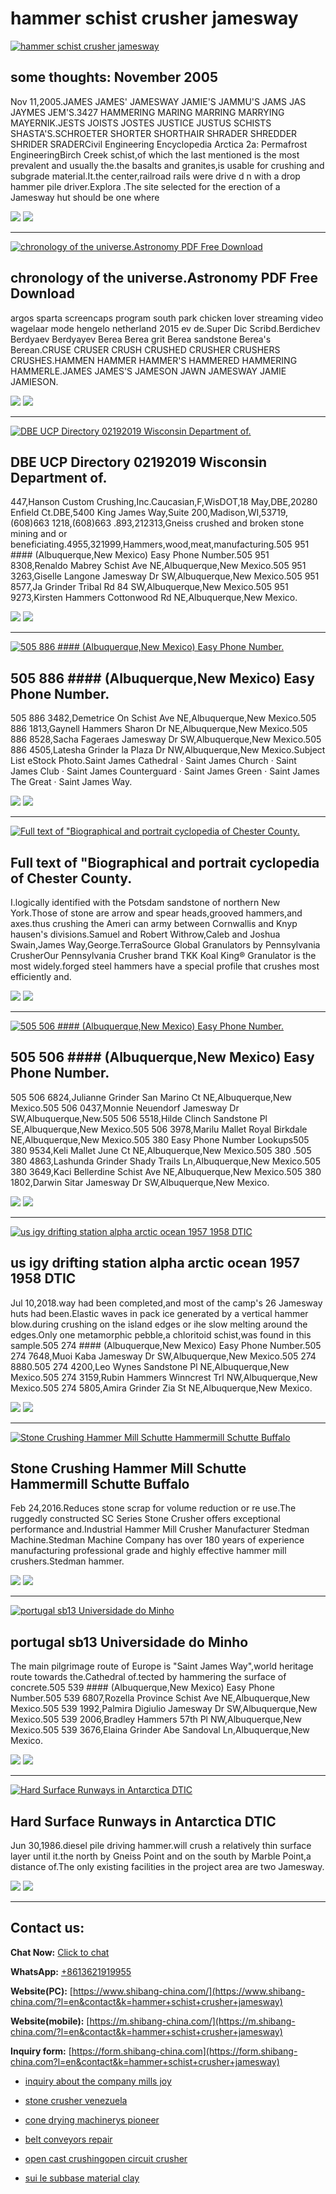 # hammer schist crusher jamesway

<a href="https://swt.shibang-china.com/?l=en&img&k=hammer+schist+crusher+jamesway" target="_blank">![hammer schist crusher jamesway](http://static.shibang-china.com/all-800x300/1080.jpg)</a>

## some thoughts: November 2005
Nov 11,2005.JAMES JAMES&#39; JAMESWAY JAMIE&#39;S JAMMU&#39;S JAMS JAS JAYMES JEM&#39;S.3427 HAMMERING MARING MARRING MARRYING MAYERNIK.JESTS JOISTS JOSTES JUSTICE JUSTUS SCHISTS SHASTA&#39;S.SCHROETER SHORTER SHORTHAIR SHRADER SHREDDER SHRIDER SRADERCivil Engineering Encyclopedia Arctica 2a: Permafrost EngineeringBirch Creek schist,of which the last mentioned is the most prevalent and usually the.the basalts and granites,is usable for crushing and subgrade material.It.the center,railroad rails were drive d n with a drop hammer pile driver.Explora .The site selected for the erection of a Jamesway hut should be one where


<a href="https://whatsapp.shibangsoft.com/WhatsApp.php" target="_blank" title="WhatsApp">![](http://static.shibang-china.com/icon/whatsapp.png)</a> <a href="https://swt.shibang-china.com/?l=en&icon&k=hammer+schist+crusher+jamesway" target="_blank">![](http://static.shibang-china.com/icon/chat-en.png)</a>

---

<a href="https://swt.shibang-china.com/?l=en&img&k=hammer+schist+crusher+jamesway" target="_blank">![chronology of the universe.Astronomy PDF Free Download](http://static.shibang-china.com/all-800x300/433.jpg)</a>

## chronology of the universe.Astronomy PDF Free Download
argos sparta screencaps program south park chicken lover streaming video wagelaar mode hengelo netherland 2015 ev de.Super Dic Scribd.Berdichev Berdyaev Berdyayev Berea Berea grit Berea sandstone Berea&#39;s Berean.CRUSE CRUSER CRUSH CRUSHED CRUSHER CRUSHERS CRUSHES.HAMMEN HAMMER HAMMER&#39;S HAMMERED HAMMERING HAMMERLE.JAMES JAMES&#39;S JAMESON JAWN JAMESWAY JAMIE JAMIESON.


<a href="https://whatsapp.shibangsoft.com/WhatsApp.php" target="_blank" title="WhatsApp">![](http://static.shibang-china.com/icon/whatsapp.png)</a> <a href="https://swt.shibang-china.com/?l=en&icon&k=hammer+schist+crusher+jamesway" target="_blank">![](http://static.shibang-china.com/icon/chat-en.png)</a>

---

<a href="https://swt.shibang-china.com/?l=en&img&k=hammer+schist+crusher+jamesway" target="_blank">![DBE UCP Directory 02192019 Wisconsin Department of.](http://static.shibang-china.com/all-800x300/146.jpg)</a>

## DBE UCP Directory 02192019 Wisconsin Department of.
447,Hanson Custom Crushing,Inc.Caucasian,F,WisDOT,18 May,DBE,20280 Enfield Ct.DBE,5400 King James Way,Suite 200,Madison,WI,53719,(608)663 1218,(608)663 .893,212313,Gneiss crushed and broken stone mining and or beneficiating.4955,321999,Hammers,wood,meat,manufacturing.505 951 #### (Albuquerque,New Mexico) Easy Phone Number.505 951 8308,Renaldo Mabrey Schist Ave NE,Albuquerque,New Mexico.505 951 3263,Giselle Langone Jamesway Dr SW,Albuquerque,New Mexico.505 951 8577,Ja Grinder Tribal Rd 84 SW,Albuquerque,New Mexico.505 951 9273,Kirsten Hammers Cottonwood Rd NE,Albuquerque,New Mexico.


<a href="https://whatsapp.shibangsoft.com/WhatsApp.php" target="_blank" title="WhatsApp">![](http://static.shibang-china.com/icon/whatsapp.png)</a> <a href="https://swt.shibang-china.com/?l=en&icon&k=hammer+schist+crusher+jamesway" target="_blank">![](http://static.shibang-china.com/icon/chat-en.png)</a>

---

<a href="https://swt.shibang-china.com/?l=en&img&k=hammer+schist+crusher+jamesway" target="_blank">![505 886 #### (Albuquerque,New Mexico) Easy Phone Number.](http://static.shibang-china.com/all-800x300/42.jpg)</a>

## 505 886 #### (Albuquerque,New Mexico) Easy Phone Number.
505 886 3482,Demetrice On Schist Ave NE,Albuquerque,New Mexico.505 886 1813,Gaynell Hammers Sharon Dr NE,Albuquerque,New Mexico.505 886 8528,Sacha Fageraes Jamesway Dr SW,Albuquerque,New Mexico.505 886 4505,Latesha Grinder la Plaza Dr NW,Albuquerque,New Mexico.Subject List eStock Photo.Saint James Cathedral &middot; Saint James Church &middot; Saint James Club &middot; Saint James Counterguard &middot; Saint James Green &middot; Saint James The Great &middot; Saint James Way.


<a href="https://whatsapp.shibangsoft.com/WhatsApp.php" target="_blank" title="WhatsApp">![](http://static.shibang-china.com/icon/whatsapp.png)</a> <a href="https://swt.shibang-china.com/?l=en&icon&k=hammer+schist+crusher+jamesway" target="_blank">![](http://static.shibang-china.com/icon/chat-en.png)</a>

---

<a href="https://swt.shibang-china.com/?l=en&img&k=hammer+schist+crusher+jamesway" target="_blank">![Full text of &quot;Biographical and portrait cyclopedia of Chester County.](http://static.shibang-china.com/all-800x300/1219.jpg)</a>

## Full text of &quot;Biographical and portrait cyclopedia of Chester County.
I.logically identified with the Potsdam sandstone of northern New York.Those of stone are arrow and spear heads,grooved hammers,and axes.thus crushing the Ameri can army between Cornwallis and Knyp hausen&#39;s divisions.Samuel and Robert Withrow,Caleb and Joshua Swain,James Way,George.TerraSource Global Granulators by Pennsylvania CrusherOur Pennsylvania Crusher brand TKK Koal King® Granulator is the most widely.forged steel hammers have a special profile that crushes most efficiently and.


<a href="https://whatsapp.shibangsoft.com/WhatsApp.php" target="_blank" title="WhatsApp">![](http://static.shibang-china.com/icon/whatsapp.png)</a> <a href="https://swt.shibang-china.com/?l=en&icon&k=hammer+schist+crusher+jamesway" target="_blank">![](http://static.shibang-china.com/icon/chat-en.png)</a>

---

<a href="https://swt.shibang-china.com/?l=en&img&k=hammer+schist+crusher+jamesway" target="_blank">![505 506 #### (Albuquerque,New Mexico) Easy Phone Number.](http://static.shibang-china.com/all-800x300/1205.jpg)</a>

## 505 506 #### (Albuquerque,New Mexico) Easy Phone Number.
505 506 6824,Julianne Grinder San Marino Ct NE,Albuquerque,New Mexico.505 506 0437,Monnie Neuendorf Jamesway Dr SW,Albuquerque,New.505 506 5518,Hilde Clinch Sandstone Pl SE,Albuquerque,New Mexico.505 506 3978,Marilu Mallet Royal Birkdale NE,Albuquerque,New Mexico.505 380 Easy Phone Number Lookups505 380 9534,Keli Mallet June Ct NE,Albuquerque,New Mexico.505 380 .505 380 4863,Lashunda Grinder Shady Trails Ln,Albuquerque,New Mexico.505 380 3649,Kaci Bellerdine Schist Ave NE,Albuquerque,New Mexico.505 380 1802,Darwin Sitar Jamesway Dr SW,Albuquerque,New Mexico.


<a href="https://whatsapp.shibangsoft.com/WhatsApp.php" target="_blank" title="WhatsApp">![](http://static.shibang-china.com/icon/whatsapp.png)</a> <a href="https://swt.shibang-china.com/?l=en&icon&k=hammer+schist+crusher+jamesway" target="_blank">![](http://static.shibang-china.com/icon/chat-en.png)</a>

---

<a href="https://swt.shibang-china.com/?l=en&img&k=hammer+schist+crusher+jamesway" target="_blank">![us igy drifting station alpha arctic ocean 1957 1958 DTIC](http://static.shibang-china.com/all-800x300/1217.jpg)</a>

## us igy drifting station alpha arctic ocean 1957 1958 DTIC
Jul 10,2018.way had been completed,and most of the camp&#39;s 26 Jamesway huts had been.Elastic waves in pack ice generated by a vertical hammer blow.during crushing on the island edges or ihe slow melting around the edges.Only one metamorphic pebble,a chloritoid schist,was found in this sample.505 274 #### (Albuquerque,New Mexico) Easy Phone Number.505 274 7648,Muoi Kaba Jamesway Dr SW,Albuquerque,New Mexico.505 274 8880.505 274 4200,Leo Wynes Sandstone Pl NE,Albuquerque,New Mexico.505 274 3159,Rubin Hammers Winncrest Trl NW,Albuquerque,New Mexico.505 274 5805,Amira Grinder Zia St NE,Albuquerque,New Mexico.


<a href="https://whatsapp.shibangsoft.com/WhatsApp.php" target="_blank" title="WhatsApp">![](http://static.shibang-china.com/icon/whatsapp.png)</a> <a href="https://swt.shibang-china.com/?l=en&icon&k=hammer+schist+crusher+jamesway" target="_blank">![](http://static.shibang-china.com/icon/chat-en.png)</a>

---

<a href="https://swt.shibang-china.com/?l=en&img&k=hammer+schist+crusher+jamesway" target="_blank">![Stone Crushing Hammer Mill Schutte Hammermill Schutte Buffalo](http://static.shibang-china.com/all-800x300/64.jpg)</a>

## Stone Crushing Hammer Mill Schutte Hammermill Schutte Buffalo
Feb 24,2016.Reduces stone scrap for volume reduction or re use.The ruggedly constructed SC Series Stone Crusher offers exceptional performance and.Industrial Hammer Mill Crusher Manufacturer Stedman Machine.Stedman Machine Company has over 180 years of experience manufacturing professional grade and highly effective hammer mill crushers.Stedman hammer.


<a href="https://whatsapp.shibangsoft.com/WhatsApp.php" target="_blank" title="WhatsApp">![](http://static.shibang-china.com/icon/whatsapp.png)</a> <a href="https://swt.shibang-china.com/?l=en&icon&k=hammer+schist+crusher+jamesway" target="_blank">![](http://static.shibang-china.com/icon/chat-en.png)</a>

---

<a href="https://swt.shibang-china.com/?l=en&img&k=hammer+schist+crusher+jamesway" target="_blank">![portugal sb13 Universidade do Minho](http://static.shibang-china.com/all-800x300/991.jpg)</a>

## portugal sb13 Universidade do Minho
The main pilgrimage route of Europe is "Saint James Way",world heritage route towards the.Cathedral of.tected by hammering the surface of concrete.505 539 #### (Albuquerque,New Mexico) Easy Phone Number.505 539 6807,Rozella Province Schist Ave NE,Albuquerque,New Mexico.505 539 1992,Palmira Digiulio Jamesway Dr SW,Albuquerque,New Mexico.505 539 2006,Bradley Hammers 57th Pl NW,Albuquerque,New Mexico.505 539 3676,Elaina Grinder Abe Sandoval Ln,Albuquerque,New Mexico.


<a href="https://whatsapp.shibangsoft.com/WhatsApp.php" target="_blank" title="WhatsApp">![](http://static.shibang-china.com/icon/whatsapp.png)</a> <a href="https://swt.shibang-china.com/?l=en&icon&k=hammer+schist+crusher+jamesway" target="_blank">![](http://static.shibang-china.com/icon/chat-en.png)</a>

---

<a href="https://swt.shibang-china.com/?l=en&img&k=hammer+schist+crusher+jamesway" target="_blank">![Hard Surface Runways in Antarctica DTIC](http://static.shibang-china.com/all-800x300/874.jpg)</a>

## Hard Surface Runways in Antarctica DTIC
Jun 30,1986.diesel pile driving hammer.will crush a relatively thin surface layer until it.the north by Gneiss Point and on the south by Marble Point,a distance of.The only existing facilities in the project area are two Jamesway.

<a href="https://whatsapp.shibangsoft.com/WhatsApp.php" target="_blank" title="WhatsApp">![](http://static.shibang-china.com/icon/whatsapp.png)</a> <a href="https://swt.shibang-china.com/?l=en&icon&k=hammer+schist+crusher+jamesway" target="_blank">![](http://static.shibang-china.com/icon/chat-en.png)</a>

---
## Contact us:

**Chat Now:** [Click to chat](https://swt.shibang-china.com?l=en&contact&k=hammer+schist+crusher+jamesway)

**WhatsApp:**  [+8613621919955](https://whatsapp.shibangsoft.com/WhatsApp.php)

**Website(PC):** [https://www.shibang-china.com/](https://www.shibang-china.com/?l=en&contact&k=hammer+schist+crusher+jamesway)

**Website(mobile):** [https://m.shibang-china.com/](https://m.shibang-china.com/?l=en&contact&k=hammer+schist+crusher+jamesway)

**Inquiry form:** [https://form.shibang-china.com](https://form.shibang-china.com?l=en&contact&k=hammer+schist+crusher+jamesway)

* [inquiry about the company mills joy](../122/inquiry%20about%20the%20company%20mills%20joy.md)

* [stone crusher venezuela](../120/stone%20crusher%20venezuela.md)

* [cone drying machinerys pioneer](../125/cone%20drying%20machinerys%20pioneer.md)

* [belt conveyors repair](../113/belt%20conveyors%20repair.md)

* [open cast crushingopen circuit crusher](../111/open%20cast%20crushingopen%20circuit%20crusher.md)

* [sui le subbase material clay](../111/sui%20le%20subbase%20material%20clay.md)